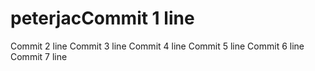 # peterjacCommit 1 line
Commit 2 line
Commit 3 line
Commit 4 line
Commit 5 line
Commit 6 line
Commit 7 line

